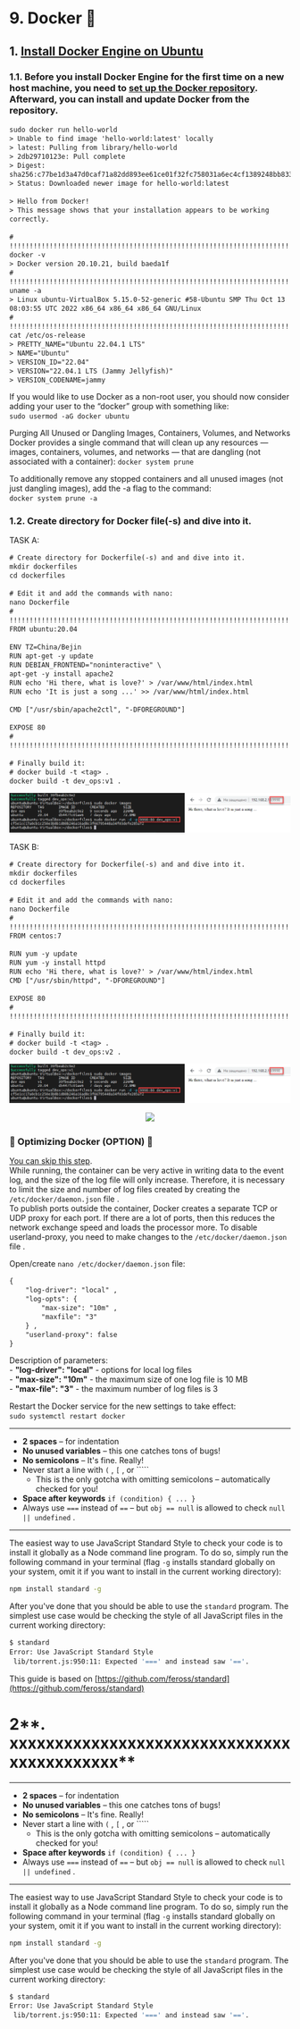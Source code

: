# 9. Docker :whale:

## 1. [Install Docker Engine on Ubuntu](https://docs.docker.com/engine/install/ubuntu/)

### 1.1. Before you install Docker Engine for the first time on a new host machine, you need to [set up the Docker repository](https://docs.docker.com/engine/install/ubuntu/). Afterward, you can install and update Docker from the repository.
```console
sudo docker run hello-world
> Unable to find image 'hello-world:latest' locally
> latest: Pulling from library/hello-world
> 2db29710123e: Pull complete
> Digest: sha256:c77be1d3a47d0caf71a82dd893ee61ce01f32fc758031a6ec4cf1389248bb833
> Status: Downloaded newer image for hello-world:latest

> Hello from Docker!
> This message shows that your installation appears to be working correctly.

# !!!!!!!!!!!!!!!!!!!!!!!!!!!!!!!!!!!!!!!!!!!!!!!!!!!!!!!!!!!!!!!!!!!!!!!!!!!!!!!!!!
docker -v
> Docker version 20.10.21, build baeda1f
# !!!!!!!!!!!!!!!!!!!!!!!!!!!!!!!!!!!!!!!!!!!!!!!!!!!!!!!!!!!!!!!!!!!!!!!!!!!!!!!!!!
uname -a
> Linux ubuntu-VirtualBox 5.15.0-52-generic #58-Ubuntu SMP Thu Oct 13 08:03:55 UTC 2022 x86_64 x86_64 x86_64 GNU/Linux
# !!!!!!!!!!!!!!!!!!!!!!!!!!!!!!!!!!!!!!!!!!!!!!!!!!!!!!!!!!!!!!!!!!!!!!!!!!!!!!!!!!
cat /etc/os-release
> PRETTY_NAME="Ubuntu 22.04.1 LTS"
> NAME="Ubuntu"
> VERSION_ID="22.04"
> VERSION="22.04.1 LTS (Jammy Jellyfish)"
> VERSION_CODENAME=jammy
```
If you would like to use Docker as a non-root user, you should now consider adding your user to the
“docker” group with something like:  
`sudo usermod -aG docker ubuntu`  
  
Purging All Unused or Dangling Images, Containers, Volumes, and Networks Docker provides a single command that will clean up any resources — images, containers, volumes, and
networks — that are dangling (not associated with a container):
`docker system prune`  
  
To additionally remove any stopped containers and all unused images (not just dangling images), add the -a flag to the command:  
`docker system prune -a`  

### 1.2. Create directory for Docker file(-s) and dive into it.
TASK A:
```console
# Create directory for Dockerfile(-s) and and dive into it.
mkdir dockerfiles
cd dockerfiles

# Edit it and add the commands with nano:
nano Dockerfile
# !!!!!!!!!!!!!!!!!!!!!!!!!!!!!!!!!!!!!!!!!!!!!!!!!!!!!!!!!!!!!!!!!!!!!!!!!!!!!!!!!!
FROM ubuntu:20.04

ENV TZ=China/Bejin
RUN apt-get -y update
RUN DEBIAN_FRONTEND="noninteractive" \
apt-get -y install apache2
RUN echo 'Hi there, what is love?' > /var/www/html/index.html
RUN echo 'It is just a song ...' >> /var/www/html/index.html

CMD ["/usr/sbin/apache2ctl", "-DFOREGROUND"]

EXPOSE 80
# !!!!!!!!!!!!!!!!!!!!!!!!!!!!!!!!!!!!!!!!!!!!!!!!!!!!!!!!!!!!!!!!!!!!!!!!!!!!!!!!!!

# Finally build it:
# docker build -t <tag> .
docker build -t dev_ops:v1 .
```
<p align="left">
  <img src="./.info/1.2.Create directory_TASK_A.png">
</p>


TASK B:
```console
# Create directory for Dockerfile(-s) and and dive into it.
mkdir dockerfiles
cd dockerfiles

# Edit it and add the commands with nano:
nano Dockerfile
# !!!!!!!!!!!!!!!!!!!!!!!!!!!!!!!!!!!!!!!!!!!!!!!!!!!!!!!!!!!!!!!!!!!!!!!!!!!!!!!!!!
FROM centos:7

RUN yum -y update
RUN yum -y install httpd
RUN echo 'Hi there, what is love?' > /var/www/html/index.html
CMD ["/usr/sbin/httpd", "-DFOREGROUND"]

EXPOSE 80
# !!!!!!!!!!!!!!!!!!!!!!!!!!!!!!!!!!!!!!!!!!!!!!!!!!!!!!!!!!!!!!!!!!!!!!!!!!!!!!!!!!

# Finally build it:
# docker build -t <tag> .
docker build -t dev_ops:v2 .
```
<p align="left">
  <img src="./.info/1.2.Create directory_TASK_A.png">
</p>








<p align="center">
  <img src="./.info/xxxxxxx.png">
</p>



### :hammer: Optimizing Docker (OPTION) :hammer:
[You can skip this step](https://devdotnet.org/post/ustanovka-docker-dlya-arm-i-64-bit-arm-armbian-linux/).  
While running, the container can be very active in writing data to the event log, and the size of the log file will only increase. Therefore, it is necessary to limit the size and number of log files created by creating the  `/etc/docker/daemon.json`  file .  
To publish ports outside the container, Docker creates a separate TCP or UDP proxy for each port. If there are a lot of ports, then this reduces the network exchange speed and loads the processor more. To disable userland-proxy, you need to make changes to the  `/etc/docker/daemon.json`  file .  
  
Open/create  `nano /etc/docker/daemon.json`  file:
```console
{
    "log-driver": "local" , 
    "log-opts": { 
        "max-size": "10m" , 
        "maxfile": "3"
    } ,
    "userland-proxy": false 
}
```
Description of parameters:  
    - **"log-driver": "local"** - options for local log files  
    - **"max-size": "10m"** - the maximum size of one log file is 10 MB  
    - **"max-file": "3"** - the maximum number of log files is 3
    
Restart the Docker service for the new settings to take effect:  
`sudo systemctl restart docker`




















---

- **2 spaces** – for indentation
- **No unused variables** – this one catches tons of bugs!
- **No semicolons** – It's fine. Really!
- Never start a line with `(` , `[` , or `````
    - This is the only gotcha with omitting semicolons – automatically checked for you!
- **Space after keywords** `if (condition) { ... }`
- Always use `===` instead of `==` – but `obj == null` is allowed to check `null || undefined` .

---

The easiest way to use JavaScript Standard Style to check your code is to install it globally as a Node command line program. To do so, simply run the following command in your terminal (flag `-g` installs standard globally on your system, omit it if you want to install in the current working directory):

```bash
npm install standard -g
```

After you've done that you should be able to use the `standard` program. The simplest use case would be checking the style of all JavaScript files in the current working directory:

```bash
$ standard
Error: Use JavaScript Standard Style
 lib/torrent.js:950:11: Expected '===' and instead saw '=='.
```

This guide is based on [https://github.com/feross/standard](https://github.com/feross/standard)

# 2**. xxxxxxxxxxxxxxxxxxxxxxxxxxxxxxxxxxxxxxxxxxx**

---

- **2 spaces** – for indentation
- **No unused variables** – this one catches tons of bugs!
- **No semicolons** – It's fine. Really!
- Never start a line with `(` , `[` , or `````
    - This is the only gotcha with omitting semicolons – automatically checked for you!
- **Space after keywords** `if (condition) { ... }`
- Always use `===` instead of `==` – but `obj == null` is allowed to check `null || undefined` .

---

The easiest way to use JavaScript Standard Style to check your code is to install it globally as a Node command line program. To do so, simply run the following command in your terminal (flag `-g` installs standard globally on your system, omit it if you want to install in the current working directory):

```bash
npm install standard -g
```

After you've done that you should be able to use the `standard` program. The simplest use case would be checking the style of all JavaScript files in the current working directory:

```bash
$ standard
Error: Use JavaScript Standard Style
 lib/torrent.js:950:11: Expected '===' and instead saw '=='.
```
